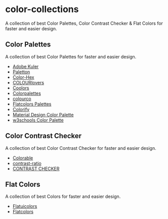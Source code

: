 # color-collections
A collection of best Color Palettes,  Color Contrast Checker & Flat Colors for faster and easier design.

## Color Palettes
A collection of best Color Palettes for faster and easier design.

* [Adobe Kuler](https://color.adobe.com/)
* [Paletton](http://www.paletton.com)
* [Color-Hex](http://www.color-hex.com)
* [COLOURlovers](http://www.colourlovers.com/palettes)
* [Coolors](https://coolors.co/)
* [Colorpalettes](http://colorpalettes.net/)
* [colourco](http://www.colourco.de/)
* [Flatcolors Palettes](http://flatcolors.net/palettes.php)
* [Colorify](http://colorify.co/exploreColorPalette#)
* [Material Design Color Palette](https://material.io/guidelines/style/color.html)
* [w3schools Color Palette](https://www.w3schools.com/colors/colors_palettes.asp)

## Color Contrast Checker
A collection of best Color Contrast Checker for faster and easier design.

* [Colorable](http://jxnblk.com/colorable/demos/text/)
* [contrast-ratio](http://leaverou.github.io/contrast-ratio/)
* [CONTRAST CHECKER](http://contrastchecker.com/)

## Flat Colors
A collection of best Colors for faster and easier design.

* [Flatuicolors](https://flatuicolors.com/)
* [Flatcolors](http://flatcolors.net/)


